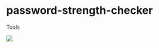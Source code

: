 # password-strength-checker

Tools


  <a href="https://skillicons.dev">
    <img src="https://skillicons.dev/icons?i=html,bootstrap,jquery,javascript" />
  </a>

  

